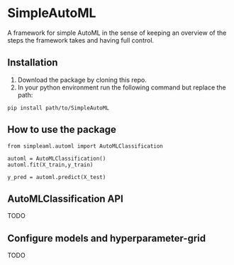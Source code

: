 # SimpleAutoML

A framework for simple AutoML in the sense of keeping an overview of the steps the framework takes and having full control.

## Installation

1. Download the package by cloning this repo.
2. In your python environment run the following command but replace the path:
```
pip install path/to/SimpleAutoML
```

## How to use the package

```
from simpleaml.automl import AutoMLClassification

automl = AutoMLClassification()
automl.fit(X_train,y_train)

y_pred = automl.predict(X_test)
```

## AutoMLClassification API

TODO

## Configure models and hyperparameter-grid

TODO